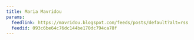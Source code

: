 ```yaml
---
title: Maria Mavridou
params:
  feedlink: https://mavridou.blogspot.com/feeds/posts/default?alt=rss
  feedid: 093c6be64c76dc144be170dc794ca78f
---
```


